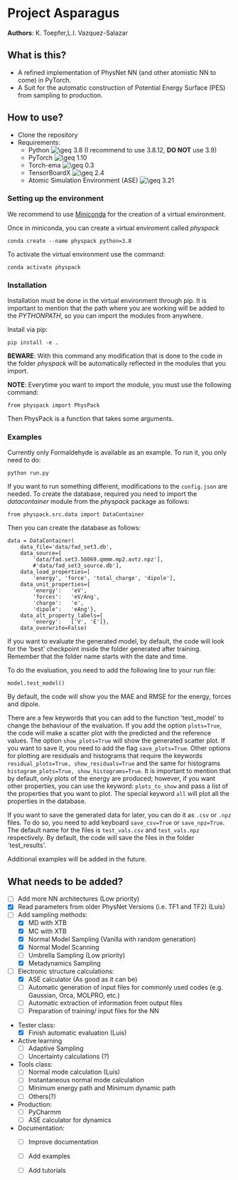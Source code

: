 # Project Asparagus

**Authors**: K. Toepfer,L.I. Vazquez-Salazar

## What is this?
 - A refined implementation of PhysNet NN (and other atomistic NN to come) in PyTorch. 
 - A Suit for the automatic construction of Potential Energy Surface (PES) from sampling to production.

## How to use? 

- Clone the repository
- Requirements:
  - Python <img src="https://latex.codecogs.com/svg.image?\geq&space;" title="\geq " /> 3.8 (I recommend to use 3.8.12, **DO NOT** use 3.9)
  - PyTorch <img src="https://latex.codecogs.com/svg.image?\geq&space;" title="\geq " /> 1.10
  - Torch-ema <img src="https://latex.codecogs.com/svg.image?\geq&space;" title="\geq " /> 0.3
  - TensorBoardX <img src="https://latex.codecogs.com/svg.image?\geq&space;" title="\geq " /> 2.4
  - Atomic Simulation Environment (ASE) <img src="https://latex.codecogs.com/svg.image?\geq&space;" title="\geq " /> 3.21
### Setting up the environment

We recommend to use [ Miniconda](https://docs.conda.io/projects/conda/en/latest/user-guide/install/download.html) for the creation of a virtual environment. 

Once in miniconda, you can create a virtual enviroment called *physpack* 

``` 
conda create --name physpack python=3.8
```
 
To activate the virtual environment use the command:

```
conda activate physpack
```
### Installation
Installation must be done in the virtual environment through pip. It is important to mention that the path where you are
working will be added to the *PYTHONPATH*, so you can import the modules from anywhere.

Install via pip:
``` 
pip install -e .
```

**BEWARE**: With this command any modification that is done to the code in the folder *physpack* will be automatically reflected 
in the modules that you import.

**NOTE**: Everytime you want to import the module, you must use the following command:

```
from physpack import PhysPack
```
Then PhysPack is a function that takes some arguments.

### Examples

Currently only Formaldehyde is available as an example. To run it, you only need to do:
 ```
python run.py
```

If you want to run something different, modifications to the `config.json` are needed. To create the database, required
you need to import the *datacontainer* module from the *physpack* package as follows:

```
from physpack.src.data import DataContainer
```

Then you can create the database as follows:

```
data = DataContainer(
    data_file='data/fad_set3.db',
    data_source=[
        'data/fad.set3.58069.qmmm.mp2.avtz.npz'],
        #'data/fad_set3_source.db'],
    data_load_properties=[
        'energy', 'force', 'total_charge', 'dipole'],
    data_unit_properties={
        'energy':   'eV',
        'forces':   'eV/Ang',
        'charge':   'e',
        'dipole':   'eAng'},
    data_alt_property_labels={
        'energy':   ['V', 'E']},
    data_overwrite=False)
```

If you want to evaluate the generated model, by default, the code will look for the 'best' checkpoint inside the 
folder generated after training. Remember that the folder name starts with the date and time. 

To do the evaluation, you need to add the following line to your run file:
 ```
 model.test_model()
 ```

By default, the code will show you the MAE and RMSE for the energy, forces and dipole. 

There are a few keywords that you can add to the function 'test_model' to change the behaviour of the evaluation.
If you add the option `plots=True`, the code will make a scatter plot with the predicted and the reference values.
The option `show_plots=True` will show the generated scatter plot. If you want to save it, you need to add the flag
`save_plots=True`. Other options for plotting are residuals and histograms that require the keywords `residual_plots=True,
show_residuals=True` and the same for histograms `histogram_plots=True, show_histograms=True`. It is important to mention
that by default, only plots of the energy are produced; however, if you want other properties, you can use the keyword:
`plots_to_show` and pass a list of the properties that you want to plot. The special keyword `all` will plot all the 
properties in the database.

If you want to save the generated data for later, you can do it as `.csv` or `.npz` files. To do so, you need to add
keyboard `save_csv=True` or `save_npz=True`. The default name for the files is `test_vals.csv` and `test_vals.npz` respectively.
By default, the code will save the files in the folder `test_results'.


Additional examples will be added in the future.


## What needs to be added?

- [ ] Add more NN architectures (Low priority)
- [x] Read parameters from older PhysNet Versions (i.e. TF1 and TF2) (Luis)
- [ ] Add sampling methods:
    - [x] MD with XTB
    - [x] MC with XTB
    - [x] Normal Model Sampling (Vanilla with random generation) 
    - [x] Normal Model Scanning 
    - [ ] Umbrella Sampling (Low priority)
    - [x] Metadynamics Sampling 
- [ ] Electronic structure calculations:
   - [x] ASE calculator (As good as it can be)
   - [ ] Automatic generation of input files for commonly used codes (e.g. Gaussian, Orca, MOLPRO, etc.)
   - [ ] Automatic extraction of information from output files
   - [ ] Preparation of training/ input files for the NN
- Tester class: 
  - [x] Finish automatic evaluation (Luis)
- Active learning
   - [ ] Adaptive Sampling
   - [ ] Uncertainty calculations (?)
- Tools class:
  - [ ] Normal mode calculation (Luis)
  - [ ] Instantaneous normal mode calculation
  - [ ] Minimum energy path and Minimum dynamic path
  - [ ] Others(?)
- Production: 
  - [ ] PyCharmm 
  - [ ] ASE calculator for dynamics
- Documentation:
  - [ ] Improve documentation
  - [ ] Add examples
  - [ ] Add tutorials
  
